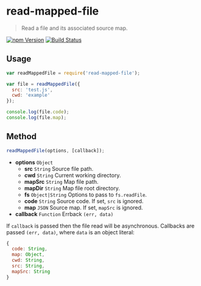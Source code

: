 # read-mapped-file
> Read a file and its associated source map.

[![npm Version](https://badge.fury.io/js/read-mapped-file.png)](http://badge.fury.io/js/read-mapped-file)
[![Build Status](https://travis-ci.org/dvdln/read-mapped-file.png?branch=master)](https://travis-ci.org/dvdln/read-mapped-file)

## Usage
```js
var readMappedFile = require('read-mapped-file');

var file = readMappedFile({
  src: 'test.js',
  cwd: 'example'
});

console.log(file.code);
console.log(file.map);
```

## Method
```js
readMappedFile(options, [callback]);
```

- **options** `Object`
    - **src** `String` Source file path.
    - **cwd** `String` Current working directory.
    - **mapSrc** `String` Map file path.
    - **mapDir** `String` Map file root directory.
    - **fs** `Object|String` Options to pass to `fs.readFile`.
    - **code** `String` Source code. If set, `src` is ignored.
    - **map** `JSON` Source map. If set, `mapSrc` is ignored.
- **callback** `Function` Errback `(err, data)`

If `callback` is passed then the file read will be asynchronous. Callbacks are
passed `(err, data)`, where `data` is an object literal:
```js
{
  code: String,
  map: Object,
  cwd: String,
  src: String,
  mapSrc: String
}
```

